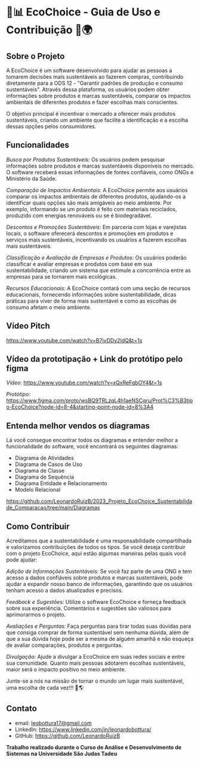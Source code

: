 # 🌱📊 EcoChoice - Guia de Uso e Contribuição 🚀🌍

## Sobre o Projeto

A EcoChoice é um software desenvolvido para ajudar as pessoas a tomarem decisões mais sustentáveis ao fazerem compras, contribuindo diretamente para a ODS 12 - "Garantir padrões de produção e consumo sustentáveis". Através dessa plataforma, os usuários podem obter informações sobre produtos e marcas sustentáveis, comparar os impactos ambientais de diferentes produtos e fazer escolhas mais conscientes.

O objetivo principal é incentivar o mercado a oferecer mais produtos sustentáveis, criando um ambiente que facilite a identificação e a escolha dessas opções pelos consumidores.

## Funcionalidades
*Busca por Produtos Sustentáveis:* Os usuários podem pesquisar informações sobre produtos e marcas sustentáveis disponíveis no mercado. O software receberá essas informações de fontes confiáveis, como ONGs e Ministério da Saúde.

*Comparação de Impactos Ambientais:* A EcoChoice permite aos usuários comparar os impactos ambientais de diferentes produtos, ajudando-os a identificar quais opções são mais amigáveis ao meio ambiente. Por exemplo, informando se um produto é feito com materiais reciclados, produzido com energias renováveis ou se é biodegradável.

*Descontos e Promoções Sustentáveis:* Em parceria com lojas e varejistas locais, o software oferecerá descontos e promoções em produtos e serviços mais sustentáveis, incentivando os usuários a fazerem escolhas mais sustentáveis.

*Classificação e Avaliação de Empresas e Produtos:* Os usuários poderão classificar e avaliar empresas e produtos com base em sua sustentabilidade, criando um sistema que estimule a concorrência entre as empresas para se tornarem mais ecológicas.

*Recursos Educacionais:* A EcoChoice contará com uma seção de recursos educacionais, fornecendo informações sobre sustentabilidade, dicas práticas para viver de forma mais sustentável e como as escolhas de consumo afetam o meio ambiente.

## Vídeo Pitch

https://www.youtube.com/watch?v=B7ivDDy2IdQ&t=1s

## Vídeo da prototipação + Link do protótipo pelo figma

*Vídeo:*
https://www.youtube.com/watch?v=xQxReFgbOY4&t=1s

*Protótipo:*
https://www.figma.com/proto/wsBQ9TRLzqL4h1aeNSCqru/Prot%C3%B3tipo-EcoChoice?node-id=8-4&starting-point-node-id=8%3A4

## Entenda melhor vendos os diagramas
Lá você consegue encontrar todos os diagramas e entender melhor a funcionalidade do software, você encontrará os seguintes diagramas:

- Diagrama de Atividades
- Diagrama de Casos de Uso
- Diagrama de Classe
- Diagrama de Sequência
- Diagrama Entidade e Relacionamento
- Modelo Relacional

https://github.com/LeonardoRuizB/2023_Projeto_EcoChoice_Sustentabilidade_Comparacao/tree/main/Diagramas

## Como Contribuir
Acreditamos que a sustentabilidade é uma responsabilidade compartilhada e valorizamos contribuições de todos os tipos. Se você deseja contribuir com o projeto EcoChoice, aqui estão algumas maneiras pelas quais você pode ajudar:

*Adição de Informações Sustentáveis:* Se você faz parte de uma ONG e tem acesso a dados confiáveis sobre produtos e marcas sustentáveis, pode ajudar a expandir nosso banco de informações, garantindo que os usuários tenham acesso a dados atualizados e precisos.

*Feedback e Sugestões:* Utilize o software EcoChoice e forneça feedback sobre sua experiência. Comentários e sugestões são valiosos para aprimorarmos o projeto.

*Avaliações e Perguntas:* Faça perguntas para tirar todas suas dúvidas para que consiga comprar de forma sustentável sem nenhuma dúvida, além de que a sua dúvida hoje pode ser a mesma de alguém amanhã e não esqueça de avaliar comparações, produtos e perguntas.

*Divulgação:* Ajude a divulgar a EcoChoice em suas redes sociais e entre sua comunidade. Quanto mais pessoas adotarem escolhas sustentáveis, maior será o impacto positivo no meio ambiente.

Junte-se a nós na missão de tornar o mundo um lugar mais sustentável, uma escolha de cada vez!!! 💚🌎

## Contato
- email: leobottura17@gmail.com
- LinkedIn: https://www.linkedin.com/in/leonardobottura/
- GitHub: https://github.com/LeonardoRuizB

**Trabalho realizado durante o Curso de Análise e Desenvolvimento de Sistemas na Universidade Sâo Judas Tadeu**
